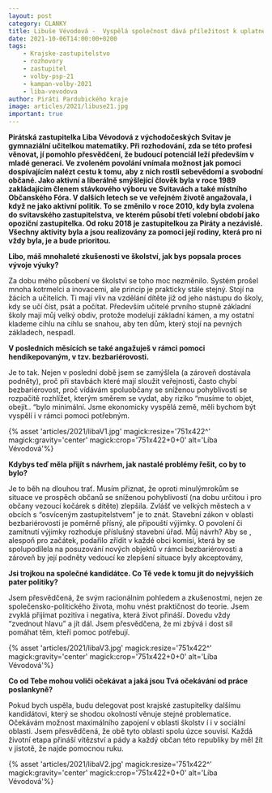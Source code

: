 ```yaml
---
layout: post
category: CLANKY
title: Libuše Vévodová -  Vyspělá společnost dává příležitost k uplatnění každému
date: 2021-10-06T14:00:00+0200
tags: 
    - Krajske-zastupitelstvo
    - rozhovory
    - zastupitel
    - volby-psp-21
    - kampan-volby-2021
    - liba-vevodova
author: Piráti Pardubického kraje
image: articles/2021/libuse21.jpg
important: true
---
```


**Pirátská zastupitelka Liba Vévodová z východočeských Svitav je gymnaziální učitelkou matematiky. Při rozhodování, zda se této profesi věnovat, jí pomohlo přesvědčení, že budoucí potenciál leží především v mladé generaci. Ve zvoleném povolání vnímala možnost jak pomoci dospívajícím nalézt cestu k tomu, aby z nich rostli sebevědomí a svobodní občané. Jako aktivní a liberálně smýšlející člověk byla v roce 1989 zakládajícím členem stávkového výboru ve Svitavách a také místního Občanského Fóra. V dalších letech se ve veřejném životě angažovala, i když ne jako aktivní politik. To se změnilo v roce 2010, kdy byla zvolena do svitavského zastupitelstva, ve kterém působí třetí volební období jako opoziční zastupitelka. Od roku 2018 je zastupitelkou za Piráty a nezávislé.
Všechny aktivity  byla a jsou  realizovány za pomoci její rodiny, která pro ni vždy byla, je a bude prioritou.**


**Libo, máš mnohaleté zkušenosti ve školství, jak bys popsala proces vývoje výuky?**

Za dobu mého působení ve školství se toho moc nezměnilo. Systém prošel mnoha kotrmelci a inovacemi, ale princip je prakticky stále stejný. Stojí na žácích a učitelích. Ti mají vliv na vzdělání dítěte již od jeho nástupu do školy, kdy se učí číst, psát a počítat. Především učitelé prvního stupně základní školy mají můj velký obdiv, protože modelují základní kámen, a my ostatní klademe cihlu na cihlu se snahou, aby ten dům, který stojí na pevných základech, nespadl. 

**V posledních měsících se také angažuješ v rámci pomoci hendikepovaným, v tzv. bezbariérovosti.** 

Je to tak. Nejen v poslední době jsem se  zamýšlela  (a  zároveň  dostávala  podněty), proč při stavbách které mají sloužit veřejnosti, často chybí bezbariérovost, proč vídávám spoluobčany se sníženou pohyblivostí se  rozpačitě rozhlížet, kterým směrem se vydat, aby riziko “musíme to objet, obejít.. “bylo minimální. Jsme ekonomicky vyspělá země, měli bychom být vyspělí i v rámci pomoci potřebným.

{% asset 'articles/2021/libaV1.jpg' magick:resize='751x422^' magick:gravity='center' magick:crop='751x422+0+0' alt='Líba Vévodová'%}

**Kdybys teď měla přijít s návrhem, jak nastalé problémy řešit, co by to bylo?**

Je to běh na dlouhou trať. Musím přiznat, že oproti minulýmrokům se situace ve prospěch občanů se sníženou pohyblivostí (na dobu určitou i pro občany vezoucí kočárek s dítěte) zlepšila. Zvlášť ve velkých městech a v obcích s “osvíceným zastupitelstvem” je to znát. Stavební zákon v oblasti bezbariérovosti je poměrně přísný, ale připouští výjimky. O povolení či zamítnutí výjimky rozhoduje příslušný stavební úřad. Můj návrh?  Aby  se , alespoň pro začátek, podařilo zřídit v každé obci komisi, která by se spolupodílela na posuzování nových objektů v rámci bezbariérovosti a zároveň by její podněty vedoucí  ke zlepšení situace byly akceptovány,    

**Jsi trojkou na společné kandidátce. Co Tě vede k tomu jít do nejvyšších pater politiky?**

Jsem přesvědčená, že svým racionálním pohledem a zkušenostmi, nejen ze společensko-politického života, mohu vnést praktičnost do teorie. Jsem zvyklá přijímat pozitiva i negativa, která život přináší. Dovedu vždy “zvednout hlavu” a jít dál. Jsem přesvědčena, že mi zbývá i dost sil pomáhat těm, kteří pomoc potřebují.

{% asset 'articles/2021/libaV3.jpg' magick:resize='751x422^' magick:gravity='center' magick:crop='751x422+0+0' alt='Líba Vévodová'%}

**Co od Tebe mohou voliči očekávat a jaká jsou Tvá očekávání od práce poslankyně?**

Pokud bych uspěla, budu delegovat post krajské zastupitelky dalšímu kandidátovi, který se shodou okolností věnuje stejné problematice. Očekávám možnost  maximálního zapojení v oblasti  školstv í i v   sociální oblasti. Jsem přesvědčená, že obě tyto oblasti spolu úzce souvisí.
Každá životní etapa přináší vítězství a pády a každý občan této republiky by měl žít v jistotě, že najde pomocnou ruku.

{% asset 'articles/2021/libaV2.jpg' magick:resize='751x422^' magick:gravity='center' magick:crop='751x422+0+0' alt='Líba Vévodová'%}

